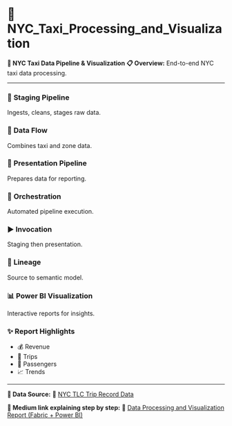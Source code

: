 # 🚕 **NYC\_Taxi\_Processing\_and\_Visualization**

**🗽 NYC Taxi Data Pipeline & Visualization**
**📋 Overview:** End-to-end NYC taxi data processing.

---

### 🔄 **Staging Pipeline**

Ingests, cleans, stages raw data.

### 🔁 **Data Flow**

Combines taxi and zone data.

### 🧱 **Presentation Pipeline**

Prepares data for reporting.

### 🤖 **Orchestration**

Automated pipeline execution.

### ▶️ **Invocation**

Staging then presentation.

### 🧬 **Lineage**

Source to semantic model.

### 📊 **Power BI Visualization**

Interactive reports for insights.

### ✨ **Report Highlights**

* 💰 Revenue
* 🚖 Trips
* 👥 Passengers
* 📈 Trends

---

**📂 Data Source:**
🔗 [NYC TLC Trip Record Data](https://www.nyc.gov/site/tlc/about/tlc-trip-record-data.page)

**📝 Medium link explaining step by step:**
🔗 [Data Processing and Visualization Report (Fabric + Power BI)](https://medium.com/@analytics_engineer/data-processing-and-visualization-report-fabric-power-bi-02ca9cb994fd)
